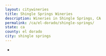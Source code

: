 ```yaml
---
layout: citywineries
title: Shingle Springs Wineries
description: Wineries in Shingle Springs, CA
permalink: /ca/el-dorado/shingle-springs/
state: ca
county: el dorado
city: shingle springs
---
```

-

